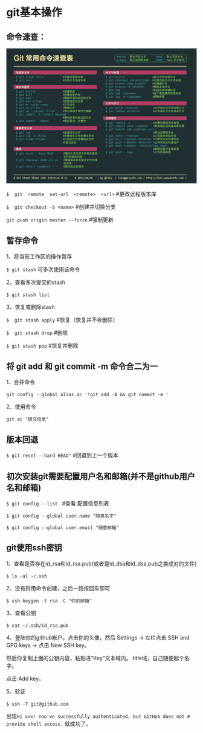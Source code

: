 #  **git基本操作**

## 命令速查：

 ![git](src/git.jpg) 

`$  git  remote  set-url  <remote>  <url>` 	#更改远程版本库

`$  git checkout -b <name>`					#创建并切换分支

`git push origin master --force`                          #强制更新

## 暂存命令

1、将当前工作区的操作暂存

`$ git stash` 		可多次使用该命令

2、查看多次提交的stash

`$ git stash list`

3、恢复或删除stash

`$  git stash apply` 	#恢复（恢复并不会删除）

`$  git stash drop`		#删除

`$ git stash pop` 		#恢复并删除

## 将 git add 和 git commit -m 命令合二为一

1、合并命令

`git config --global alias.ac '!git add -A && git commit -m '`

2、使用命令

`git ac "提交信息"` 

## 版本回退

`$ git reset --hard HEAD^` 		#回退到上一个版本

## 初次安装git需要配置用户名和邮箱(并不是github用户名和邮箱)

`$ git config --list `       #查看 配置信息列表

`$ git config --global user.name "随意名字"`

`$ git config --global user.email "随意邮箱"`

## git使用ssh密钥

1、查看是否存在id_rsa和id_rsa.pub(或者是id_dsa和id_dsa.pub之类成对的文件)

`$ ls -al ~/.ssh` 

2、没有则用命令创建，之后一路按回车即可

`$ ssh-keygen -t rsa -C "你的邮箱"` 

3、查看公钥

`$ cat ~/.ssh/id_rsa.pub` 

4、登陆你的github帐户。点击你的头像，然后 Settings -> 左栏点击 SSH and GPG keys -> 点击 New SSH key。

然后你复制上面的公钥内容，粘贴进“Key”文本域内。 title域，自己随便起个名字。

点击 Add key。

5、验证

`$ ssh -T git@github.com` 

出现`Hi xxx! You've successfully authenticated, but GitHub does not # provide shell access.` 就成功了。